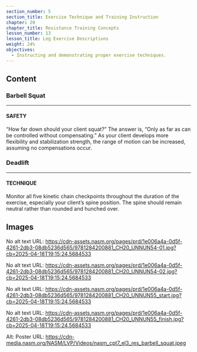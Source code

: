 ```yaml
---
section_number: 5
section_title: Exercise Technique and Training Instruction
chapter: 20
chapter_title: Resistance Training Concepts
lesson_number: 13
lesson_title: Leg Exercise Descriptions
weight: 24%
objectives:
  - Instructing and demonstrating proper exercise techniques.
---
```


## Content
### Barbell Squat

---

#### SAFETY

“How far down should your client squat?” The answer is, “Only as far as can be controlled without compensating.” As your client develops more flexibility and stabilization strength, the range of motion can be increased, assuming no compensations occur.

### Deadlift

---

#### TECHNIQUE

Monitor all five kinetic chain checkpoints throughout the duration of the exercise, especially your client’s spine position. The spine should remain neutral rather than rounded and hunched over.

## Images

No alt text
URL: https://cdn-assets.nasm.org/pages/prd/1e006a4a-0d5f-4261-2db3-08db5236d565/9781284200881_CH20_UNNUN54-01.jpg?cb=2025-04-18T19:15:24.5684533

No alt text
URL: https://cdn-assets.nasm.org/pages/prd/1e006a4a-0d5f-4261-2db3-08db5236d565/9781284200881_CH20_UNNUN54-02.jpg?cb=2025-04-18T19:15:24.5684533

No alt text
URL: https://cdn-assets.nasm.org/pages/prd/1e006a4a-0d5f-4261-2db3-08db5236d565/9781284200881_CH20_UNNUN55_start.jpg?cb=2025-04-18T19:15:24.5684533

No alt text
URL: https://cdn-assets.nasm.org/pages/prd/1e006a4a-0d5f-4261-2db3-08db5236d565/9781284200881_CH20_UNNUN55_finish.jpg?cb=2025-04-18T19:15:24.5684533

Alt: Poster
URL: https://cdn-media.nasm.org/NASM/LVP/Videos/nasm_cpt7_el3_res_barbell_squat.jpeg